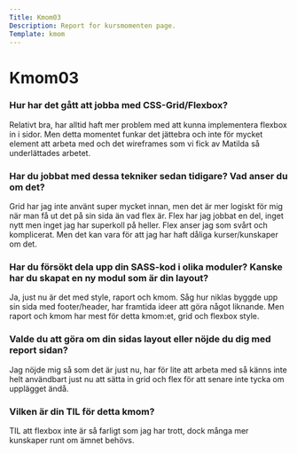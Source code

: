 ```yaml
---
Title: Kmom03
Description: Report for kursmomenten page.
Template: kmom
---
```


Kmom03
==================
### Hur har det gått att jobba med CSS-Grid/Flexbox?

Relativt bra, har alltid haft mer problem med att kunna implementera flexbox in i sidor. Men detta momentet funkar det jättebra och inte för mycket element att arbeta med och det wireframes som vi fick av Matilda så underlättades arbetet.

### Har du jobbat med dessa tekniker sedan tidigare? Vad anser du om det?

Grid har jag inte använt super mycket innan, men det är mer logiskt för mig när man få ut det på sin sida än vad flex är. Flex har jag jobbat en del, inget nytt men inget jag har superkoll på heller. Flex anser jag som svårt och komplicerat. Men det kan vara för att jag har haft dåliga kurser/kunskaper om det.

### Har du försökt dela upp din SASS-kod i olika moduler? Kanske har du skapat en ny modul som är din layout?

Ja, just nu är det med style, raport och kmom. Såg hur niklas byggde upp sin sida med footer/header, har framtida ideer att göra något liknande. Men raport och kmom har mest för detta kmom:et, grid och flexbox style.

### Valde du att göra om din sidas layout eller nöjde du dig med report sidan?

Jag nöjde mig så som det är just nu, har för lite att arbeta med så känns inte helt användbart just nu att sätta in grid och flex för att senare inte tycka om upplägget ändå.

### Vilken är din TIL för detta kmom?

TIL att flexbox inte är så farligt som jag har trott, dock många mer kunskaper runt om ämnet behövs.
